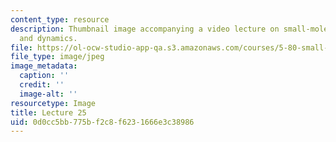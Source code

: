 ```yaml
---
content_type: resource
description: Thumbnail image accompanying a video lecture on small-molecule spectroscopy
  and dynamics.
file: https://ol-ocw-studio-app-qa.s3.amazonaws.com/courses/5-80-small-molecule-spectroscopy-and-dynamics-fall-2008/0d0cc5bb775bf2c8f6231666e3c38986_mit5_80f08lec25_th.jpg
file_type: image/jpeg
image_metadata:
  caption: ''
  credit: ''
  image-alt: ''
resourcetype: Image
title: Lecture 25
uid: 0d0cc5bb-775b-f2c8-f623-1666e3c38986
---
```

